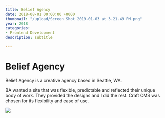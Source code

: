 ```yaml
---
title: Belief Agency
date: 2018-08-01 00:00:00 +0000
thumbnail: "/upload/Screen Shot 2019-01-03 at 3.21.49 PM.png"
year: 2018
categories:
- Frontend Development
description: subtitle

---
```

# Belief Agency

Belief Agency is a creative agency based in Seattle, WA.

BA wanted a site that was flexible, predictable and reflected their unique body of work. They provided the designs and I did the rest. Craft CMS was chosen for its flexibility and ease of use.

![](/upload/ba.gif)